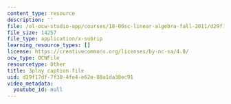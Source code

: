 ```yaml
---
content_type: resource
description: ''
file: /ol-ocw-studio-app/courses/18-06sc-linear-algebra-fall-2011/d29f17df7f304fe4e62e88a1da38ec91_lpnY5QVjU5w.srt
file_size: 14257
file_type: application/x-subrip
learning_resource_types: []
license: https://creativecommons.org/licenses/by-nc-sa/4.0/
ocw_type: OCWFile
resourcetype: Other
title: 3play caption file
uid: d29f17df-7f30-4fe4-e62e-88a1da38ec91
video_metadata:
  youtube_id: null
---
```

